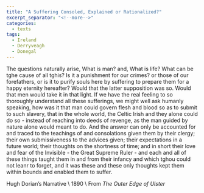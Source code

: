 ```yaml
---
title: "A Suffering Consoled, Explained or Rationalized?"
excerpt_separator: "<!--more-->"
categories:
  - texts
tags:
  - Ireland
  - Derryveagh
  - Donegal
---
```

The questions naturally arise, What is man? and, What is life? What can be tghe cause of all tghis? Is it a punishment for our crimes? or those of our forefathers, or is it to purify souls here by suffering to prepare them for a happy eternity hereafter? Would that the latter supposition was so. Would that men would take it in that light. If we have the real feeling to so thoroughly understand all these sufferings, we might well ask humanly speaking, how was it that man could govern flesh and blood so as to submit to such slavery, that in the whole world, the Celtic Irish and they alone could do so - instead of reaching into deeds of revenge, as the man guided by nature alone would meant to do. And the answer can only be accounted for and traced to the teachings of and consolations given them by their clergy; their own submissiveness to the advices given; their expectations in a future world; their thoughts on the shortness of time; and in short their love and fear of the Invisible - the Great Supreme Ruler - and each and all of these things taught them in and from their infancy and which tghou could not leanr to forget, and it was these and these only thoughts kept them within bounds and enabled them to suffer.  
<!--more-->
Hugh Dorian’s Narrative       \\
1890       \\
From _The Outer Edge of Ulster_
